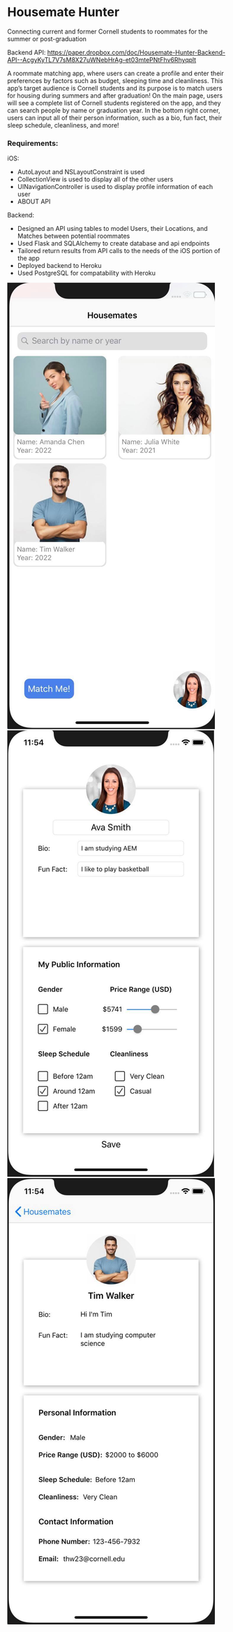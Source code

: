 # Housemate Hunter
Connecting current and former Cornell students to roommates for the summer or post-graduation

Backend API: https://paper.dropbox.com/doc/Housemate-Hunter-Backend-API--AcgyKyTL7V7sM8X27uWNebHrAg-et03mtePNtFhv6Rhyqplt

A roommate matching app, where users can create a profile and enter their preferences by factors such as budget, sleeping time and cleanliness. This app’s target audience is Cornell students and its purpose is to match users for housing during summers and after graduation! On the main page, users will see a complete list of Cornell students registered on the app, and they can search people by name or graduation year. In the bottom right corner, users can input all of their person information, such as a bio, fun fact, their sleep schedule, cleanliness, and more!

### Requirements:

iOS:
- AutoLayout and NSLayoutConstraint is used
- CollectionView is used to display all of the other users
- UINavigationController is used to display profile information of each user
- ABOUT API

Backend:
- Designed an API using tables to model Users, their Locations, and Matches between potential roommates
- Used Flask and SQLAlchemy to create database and api endpoints
- Tailored return results from API calls to the needs of the iOS portion of the app
- Deployed backend to Heroku
- Used PostgreSQL for compatability with Heroku

![Screenshot 1](images/1.jpg)
![Screenshot 2](images/2.jpg)
![Screenshot 3](images/3.jpg)
